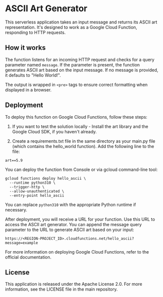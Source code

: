 # ASCII Art Generator

This serverless application takes an input message and returns its ASCII art representation. It's designed to work as a Google Cloud Function, responding to HTTP requests.

## How it works

The function listens for an incoming HTTP request and checks for a query parameter named `message`. If the parameter is present, the function generates ASCII art based on the input message. If no message is provided, it defaults to "Hello World!".

The output is wrapped in `<pre>` tags to ensure correct formatting when displayed in a browser.

## Deployment

To deploy this function on Google Cloud Functions, follow these steps:

1. If you want to test the solution locally - Install the art library and the Google Cloud SDK, if you haven't already.

2. Create a requirements.txt file in the same directory as your main.py file (which contains the hello_world function). Add the following line to the file:

```
art==5.9
```

You can deploy the function from Console or via gcloud command-line tool:

```
gcloud functions deploy hello_ascii \
  --runtime python310 \
  --trigger-http \
  --allow-unauthenticated \
  --entry-point hello_ascii
```

You can replace `python310` with the appropriate Python runtime if necessary.

After deployment, you will receive a URL for your function. Use this URL to access the ASCII art generator. You can append the message query parameter to the URL to generate ASCII art based on your input:

```
https://<REGION-PROJECT_ID>.cloudfunctions.net/hello_ascii?message=example
```

For more information on deploying Google Cloud Functions, refer to the official documentation.

## License

This application is released under the Apache License 2.0. For more information, see the LICENSE file in the main repository.